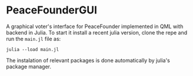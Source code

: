 # PeaceFounderGUI


A graphical voter's interface for PeaceFounder implemented in QML with backend in Julia. To start it install a recent julia version, clone the repe and run the `main.jl` file as:

    julia --load main.jl
    
The instalation of relevant packages is done automatically by julia's package manager.
